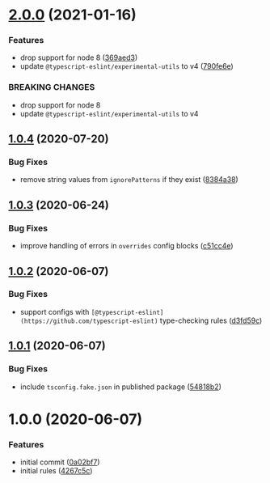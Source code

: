 # [2.0.0](https://github.com/g-rath/eslint-plugin-eslint-config/compare/v1.0.4...v2.0.0) (2021-01-16)


### Features

* drop support for node 8 ([369aed3](https://github.com/g-rath/eslint-plugin-eslint-config/commit/369aed3880564fd11b411e4b0657016cf57f2526))
* update `@typescript-eslint/experimental-utils` to v4 ([790fe6e](https://github.com/g-rath/eslint-plugin-eslint-config/commit/790fe6e3a431aad77e4fa72e473515f597f0d499))


### BREAKING CHANGES

* drop support for node 8
* update `@typescript-eslint/experimental-utils` to v4

## [1.0.4](https://github.com/g-rath/eslint-plugin-eslint-config/compare/v1.0.3...v1.0.4) (2020-07-20)


### Bug Fixes

* remove string values from `ignorePatterns` if they exist ([8384a38](https://github.com/g-rath/eslint-plugin-eslint-config/commit/8384a38d4952571fa5e6c8c83ddb08252af55c81))

## [1.0.3](https://github.com/g-rath/eslint-plugin-eslint-config/compare/v1.0.2...v1.0.3) (2020-06-24)


### Bug Fixes

* improve handling of errors in `overrides` config blocks ([c51cc4e](https://github.com/g-rath/eslint-plugin-eslint-config/commit/c51cc4e1282cae90531c51592abbedcba15f3269))

## [1.0.2](https://github.com/g-rath/eslint-plugin-eslint-config/compare/v1.0.1...v1.0.2) (2020-06-07)


### Bug Fixes

* support configs with `[@typescript-eslint](https://github.com/typescript-eslint)` type-checking rules ([d3fd59c](https://github.com/g-rath/eslint-plugin-eslint-config/commit/d3fd59cb028e29d4220ad767377d0ee53a703022))

## [1.0.1](https://github.com/g-rath/eslint-plugin-eslint-config/compare/v1.0.0...v1.0.1) (2020-06-07)


### Bug Fixes

* include `tsconfig.fake.json` in published package ([54818b2](https://github.com/g-rath/eslint-plugin-eslint-config/commit/54818b26275610cb3107d8cd9a916c723d453bcb))

# 1.0.0 (2020-06-07)


### Features

* initial commit ([0a02bf7](https://github.com/g-rath/eslint-plugin-eslint-config/commit/0a02bf7abd2a6f6ee8173a94beb6dc17c076307f))
* initial rules ([4267c5c](https://github.com/g-rath/eslint-plugin-eslint-config/commit/4267c5c8590150a4216dd6d1842311d8873066be))
